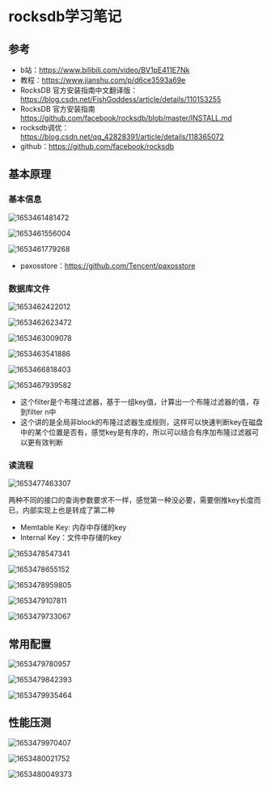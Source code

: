 # rocksdb学习笔记

## 参考

- b站：https://www.bilibili.com/video/BV1pE411E7Nk
- 教程：https://www.jianshu.com/p/d6ce3593a69e
- RocksDB 官方安装指南中文翻译版： https://blog.csdn.net/FishGoddess/article/details/110153255
- RocksDB 官方安装指南 https://github.com/facebook/rocksdb/blob/master/INSTALL.md
- rocksdb调优：https://blog.csdn.net/qq_42828391/article/details/118365072
- github：https://github.com/facebook/rocksdb



## 基本原理

### 基本信息

![1653461481472](images/1653461481472.png)

![1653461556004](images/1653461556004.png)

![1653461779268](images/1653461779268.png)

- paxosstore：https://github.com/Tencent/paxosstore

### 数据库文件

![1653462422012](images/1653462422012.png)

![1653462623472](images/1653462623472.png)





![1653463009078](images/1653463009078.png)

![1653463541886](images/1653463541886.png)

![1653466818403](images/1653466818403.png)

![1653467939582](images/1653467939582.png)

- 这个filter是个布隆过滤器，基于一组key值，计算出一个布隆过滤器的值，存到filter n中
- 这个讲的是全局非block的布隆过滤器生成规则，这样可以快速判断key在磁盘中的某个位置是否有，感觉key是有序的，所以可以结合有序加布隆过滤器可以更有效判断

### 读流程

![1653477463307](images/1653477463307.png)

两种不同的接口的查询参数要求不一样，感觉第一种没必要，需要倒推key长度而已，内部实现上也是转成了第二种

- Memtable Key: 内存中存储的key
- Internal Key：文件中存储的key

![1653478547341](images/1653478547341.png)

![1653478655152](images/1653478655152.png)

![1653478959805](images/1653478959805.png)

![1653479107811](images/1653479107811.png)

![1653479733067](images/1653479733067.png)



## 常用配置

![1653479780957](images/1653479780957.png)

![1653479842393](images/1653479842393.png)

![1653479935464](images/1653479935464.png)



## 性能压测

![1653479970407](images/1653479970407.png)

![1653480021752](images/1653480021752.png)

![1653480049373](images/1653480049373.png)